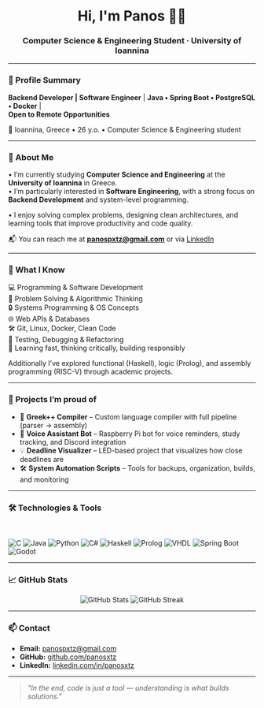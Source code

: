 <!--
**panosxtz/panosxtz** is a ✨ _special_ ✨ repository because its `README.md` (this file) appears on your GitHub profile.

Here are some ideas to get you started:

- 🔭 I’m currently working on ...
- 🌱 I’m currently learning ...
- 👯 I’m looking to collaborate on ...
- 🤔 I’m looking for help with ...
- 💬 Ask me about ...
- 📫 How to reach me: ...
- 😄 Pronouns: ...
- ⚡ Fun fact: ...
-->
<h1 align="center">Hi, I'm Panos 👨‍💻</h1>
<h3 align="center">Computer Science & Engineering Student · University of Ioannina</h3>

---
### 💼 Profile Summary

**Backend Developer | Software Engineer**  | 
**Java • Spring Boot • PostgreSQL • Docker** |   
**Open to Remote Opportunities**

📍 Ioannina, Greece • 26 y.o. • Computer Science & Engineering student

---

### 🧠 About Me

• I’m currently studying **Computer Science and Engineering** at the **University of Ioannina** in Greece.  
• I’m particularly interested in **Software Engineering**, with a strong focus on **Backend Development** and system-level programming.

• I enjoy solving complex problems, designing clean architectures, and learning tools that improve productivity and code quality.

📬 You can reach me at **panospxtz@gmail.com** or via [LinkedIn](https://www.linkedin.com/in/panosxtz)

---

### 🔧 What I Know

💻 Programming & Software Development  
🧠 Problem Solving & Algorithmic Thinking  
🔒 Systems Programming & OS Concepts  
🌐 Web APIs & Databases  
🛠️ Git, Linux, Docker, Clean Code  
🧪 Testing, Debugging & Refactoring  
🎯 Learning fast, thinking critically, building responsibly

Additionally I’ve explored functional (Haskell), logic (Prolog), and assembly programming (RISC-V) through academic projects.

---

### 🚀 Projects I’m proud of

- 🧠 **Greek++ Compiler** – Custom language compiler with full pipeline (parser → assembly)
- 🤖 **Voice Assistant Bot** – Raspberry Pi bot for voice reminders, study tracking, and Discord integration
- 💡 **Deadline Visualizer** – LED-based project that visualizes how close deadlines are
- 🛠️ **System Automation Scripts** – Tools for backups, organization, builds, and monitoring

---

### 🛠️ Technologies & Tools<br>
<br>
<p align="left">
  
  <!-- Languages -->
  <img src="https://img.shields.io/badge/C-00599C?style=flat&logo=c&logoColor=white" alt="C"/>
  <img src="https://img.shields.io/badge/Java-ED8B00?style=flat&logo=java&logoColor=white" alt="Java"/>
  <img src="https://img.shields.io/badge/Python-3776AB?style=flat&logo=python&logoColor=white" alt="Python"/>
  <img src="https://img.shields.io/badge/C%23-239120?style=flat&logo=c-sharp&logoColor=white" alt="C#"/>
  <img src="https://img.shields.io/badge/Haskell-5e5086?style=flat&logo=haskell&logoColor=white" alt="Haskell"/>
  <img src="https://img.shields.io/badge/Prolog-E61B23?style=flat&logo=gnubash&logoColor=white" alt="Prolog"/>
  <img src="https://img.shields.io/badge/VHDL-000000?style=flat&logo=verilog&logoColor=white" alt="VHDL"/>

  <!-- Frameworks & Tools -->
  <img src="https://img.shields.io/badge/Spring_Boot-6DB33F?style=flat&logo=spring-boot&logoColor=white" alt="Spring Boot"/>
  <img src="https://img.shields.io/badge/Godot-478CBF?style=flat&logo=godot-engine&logoColor=white" alt="Godot"/>


</p>

---

### 📈 GitHub Stats

<p align="center">
  <img src="https://github-readme-stats.vercel.app/api?username=panosxtz&show_icons=true&theme=tokyonight" alt="GitHub Stats"/>
  <img src="https://github-readme-streak-stats.herokuapp.com/?user=panosxtz&theme=tokyonight" alt="GitHub Streak"/>
</p>

---
### 📫 Contact

- **Email:** [panospxtz@gmail.com](mailto:panospxtz@gmail.com)  
- **GitHub:** [github.com/panosxtz](https://github.com/panosxtz)  
- **LinkedIn:** [linkedin.com/in/panosxtz](https://www.linkedin.com/in/panosxtz)

---

> *"In the end, code is just a tool — understanding is what builds solutions."*
